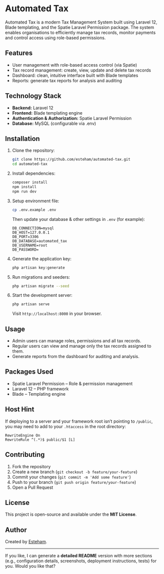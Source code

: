 # Automated Tax

Automated Tax is a modern Tax Management System built using Laravel 12, Blade templating, and the Spatie Laravel Permission package. The system enables organisations to efficiently manage tax records, monitor payments and control access using role-based permissions.

## Features

* User management with role-based access control (via Spatie)
* Tax record management: create, view, update and delete tax records
* Dashboard: clean, intuitive interface built with Blade templates
* Reports: generate tax reports for analysis and auditing

## Technology Stack

* **Backend:** Laravel 12
* **Frontend:** Blade templating engine
* **Authentication & Authorization:** Spatie Laravel Permission
* **Database:** MySQL (configurable via .env)

## Installation

1. Clone the repository:

   ```bash
   git clone https://github.com/esteham/automated-tax.git  
   cd automated-tax  
   ```
2. Install dependencies:

   ```bash
   composer install  
   npm install  
   npm run dev  
   ```
3. Setup environment file:

   ```bash
   cp .env.example .env  
   ```

   Then update your database & other settings in `.env` (for example):

   ```
   DB_CONNECTION=mysql  
   DB_HOST=127.0.0.1  
   DB_PORT=3306  
   DB_DATABASE=automated_tax  
   DB_USERNAME=root  
   DB_PASSWORD=  
   ```
4. Generate the application key:

   ```bash
   php artisan key:generate  
   ```
5. Run migrations and seeders:

   ```bash
   php artisan migrate --seed  
   ```
6. Start the development server:

   ```bash
   php artisan serve  
   ```

   Visit `http://localhost:8000` in your browser.

## Usage

* Admin users can manage roles, permissions and all tax records.
* Regular users can view and manage only the tax records assigned to them.
* Generate reports from the dashboard for auditing and analysis.

## Packages Used

* Spatie Laravel Permission – Role & permission management
* Laravel 12 – PHP framework
* Blade – Templating engine

## Host Hint

If deploying to a server and your framework root isn’t pointing to `/public`, you may need to add to your `.htaccess` in the root directory:

```
RewriteEngine On  
RewriteRule ^(.*)$ public/$1 [L]  
```

## Contributing

1. Fork the repository
2. Create a new branch (`git checkout -b feature/your-feature`)
3. Commit your changes (`git commit -m 'Add some feature'`)
4. Push to your branch (`git push origin feature/your-feature`)
5. Open a Pull Request

## License

This project is open-source and available under the **MIT License**.

## Author

Created by [Esteham](https://github.com/esteham).

---

If you like, I can generate a **detailed README** version with more sections (e.g., configuration details, screenshots, deployment instructions, tests) for you. Would you like that?

[1]: https://github.com/esteham/automated-tax "GitHub - esteham/automated-tax: Automated Tax is a modern Tax Management System built using Laravel 12, Blade templating, and the Spatie package for role and permission management. This system helps organizations manage tax records efficiently, track payments, and control access based on user roles."
